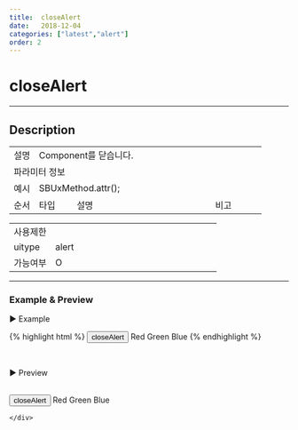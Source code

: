```yaml
---
title:  closeAlert
date:   2018-12-04
categories: ["latest","alert"]
order: 2
---
```


closeAlert
===

---

## Description

<table style="width:100%">
    <colgroup>
        <col width="10%"/>
        <col width="15%"/>
        <col width="55%"/>
        <col width="20%"/>
    </colgroup>
    <tr>
        <td class="tdTitle tdBg">설명</td>
        <td colspan="3">Component를 닫습니다.</td>
    </tr>
    <tr>
        <td class="tdTitle tdCenter tdBg" colspan="4">파라미터 정보</td>
    </tr>
    <tr>
        <td class="tdTitle tdCenter tdBg">예시</td>
        <td colspan="3">SBUxMethod.attr();</td>
    </tr>
    <tr>
        <td class="tdTitle tdCenter tdBg">순서</td>
        <td class="tdTitle tdCenter tdBg">타입</td>
        <td class="tdTitle tdCenter tdBg">설명</td>
        <td class="tdTitle tdCenter tdBg">비고</td>
    </tr>
    </tr>
</table>
<table style="width:100%">
    <colgroup>
        <col width="20%"/>
        <col width="20%"/>
        <col width="20%"/>
        <col width="20%"/>
        <col width="20%"/>
    </colgroup>
    <tr>
        <td class="tdTitle tdBg tdCenter" colspan="5">사용제한</td>
    </tr>
    <tr>
        <td class="tdTitle tdBg">uitype</td>
        <td class="tdCenter">alert</td>
        <td></td>
        <td></td>
        <td></td>
    </tr>
    <tr>
        <td class="tdTitle tdBg">가능여부</td>
        <td class="tdBlue tdCenter">O</td>
        <td></td>
        <td></td>
        <td></td>
    </tr>
</table>

---
### Example & Preview

<sbux-tabs id="exTab1" name="exTab1" uitype="normal" title-target-id-array="exTab1_1" title-text-array="normal">
</sbux-tabs>
<div class="tab-content">
    <div id="exTab1_1">

▶ Example

{% highlight html %}
<input type="button" value="closeAlert" onclick="SBUxMethod.closeAlert();">
<sbux-select id="alertTest" name="alertTest" uitype="single">
    <option-item value="red">Red</option-item>
    <option-item value="green">Green</option-item>
    <option-item value="blue">Blue</option-item>
</sbux-select>
<sbux-alert id="sbIdx1" name="sbTagNm1" uitype="alert" switch-name="alertTest" case-array="{red,red,red,}^{green,green,green,}^{blue,blue,blue,}" is-fixed="true"></sbux-alert>
{% endhighlight %}

<br>

▶ Preview

<br>
<input type="button" value="closeAlert" onclick="SBUxMethod.closeAlert();">
<sbux-select id="alertTest" name="alertTest" uitype="single">
    <option-item value="red">Red</option-item>
    <option-item value="green">Green</option-item>
    <option-item value="blue">Blue</option-item>
</sbux-select>
<sbux-alert id="sbIdx1" name="sbTagNm1" uitype="alert" switch-name="alertTest" case-array="{red,red,red,}^{green,green,green,}^{blue,blue,blue,}" is-fixed="true"></sbux-alert>

    </div>
</div>